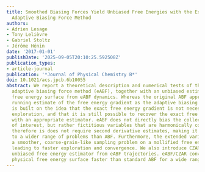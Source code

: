 ```yaml
---
title: Smoothed Biasing Forces Yield Unbiased Free Energies with the Extended-System
  Adaptive Biasing Force Method
authors:
- Adrien Lesage
- Tony Lelièvre
- Gabriel Stoltz
- Jérôme Hénin
date: '2017-01-01'
publishDate: '2025-09-05T20:10:25.592508Z'
publication_types:
- article-journal
publication: '*Journal of Physical Chemistry B*'
doi: 10.1021/acs.jpcb.6b10055
abstract: We report a theoretical description and numerical tests of the extended-system
  adaptive biasing force method (eABF), together with an unbiased estimator of the
  free energy surface from eABF dynamics. Whereas the original ABF approach uses its
  running estimate of the free energy gradient as the adaptive biasing force, eABF
  is built on the idea that the exact free energy gradient is not necessary for efficient
  exploration, and that it is still possible to recover the exact free energy separately
  with an appropriate estimator. eABF does not directly bias the collective coordinates
  of interest, but rather fictitious variables that are harmonically coupled to them;
  therefore is does not require second derivative estimates, making it easily applicable
  to a wider range of problems than ABF. Furthermore, the extended variables present
  a smoother, coarse-grain-like sampling problem on a mollified free energy surface,
  leading to faster exploration and convergence. We also introduce CZAR, a simple,
  unbiased free energy estimator from eABF trajectories. eABF/CZAR converges to the
  physical free energy surface faster than standard ABF for a wide range of parameters.
---
```


